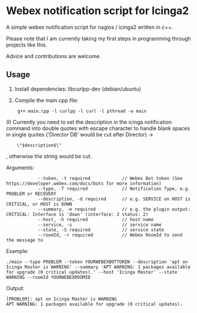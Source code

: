 # Webex notification script for Icinga2

A simple webex notification script for nagios / icinga2 written in c++.

Please note that I am currently taking my first steps in programming through projects like this. 

Advice and contributions are welcome. 

## Usage 

1. Install dependencies: libcurlpp-dev (debian/ubuntu)
2. Compile the main.cpp file: 

        g++ main.cpp -l curlpp -l curl -l pthread -o main
        
(I) Currently you need to set the description in the icinga notification command into double quotes with escape character to handle blank spaces in single quotes ('Director DB' would be cut after Director) -> 

        \"$description$\"
, otherwise the string would be cut.

Arguments:

                --token, -t required            // Webex Bot token (See https://developer.webex.com/docs/bots for more information)
                --type, -T required             // Notification Type, e.g. PROBLEM or RECOVERY
                --description, -d required      // e.g. SERVICE on HOST is CRITICAL, or HOST is DOWN
                --summary, -e required          // e.g. the plugin output: CRITICAL: Interface is 'down' (interface: 2 status: 2)
                --host, -h required             // host name
                --service, -s                   // service name
                --state, -S required            // service state
                --roomId, -r required           // Webex RoomId to send the message to

Example:

    ./main --type PROBLEM --token YOURWEBEXBOTTOKEN --description 'apt on Icinga Master is WARNING' --summary 'APT WARNING: 1 packages available for upgrade (0 critical updates).' --host 'Icinga Master' --state WARNING --roomId YOURWEBEXROOMID

Output:

    [PROBLEM]: apt on Icinga Master is WARNING
    APT WARNING: 1 packages available for upgrade (0 critical updates).
